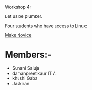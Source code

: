 Workshop 4:

Let us be plumber.

Four students who have access to Linux:

[Make Novice](https://swcarpentry.github.io/make-novice/)

# Members:- 
- Suhani Saluja
- damanpreet kaur IT A
- khushi Gaba
- Jaskiran
